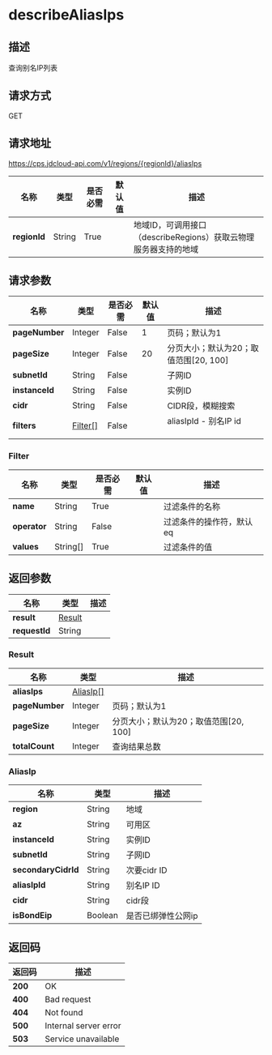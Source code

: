 # describeAliasIps


## 描述
查询别名IP列表

## 请求方式
GET

## 请求地址
https://cps.jdcloud-api.com/v1/regions/{regionId}/aliasIps

|名称|类型|是否必需|默认值|描述|
|---|---|---|---|---|
|**regionId**|String|True| |地域ID，可调用接口（describeRegions）获取云物理服务器支持的地域|

## 请求参数
|名称|类型|是否必需|默认值|描述|
|---|---|---|---|---|
|**pageNumber**|Integer|False|1|页码；默认为1|
|**pageSize**|Integer|False|20|分页大小；默认为20；取值范围[20, 100]|
|**subnetId**|String|False| |子网ID|
|**instanceId**|String|False| |实例ID|
|**cidr**|String|False| |CIDR段，模糊搜索|
|**filters**|[Filter[]](describealiasips#filter)|False| |aliasIpId - 别名IP id<br/><br>|

### <div id="filter">Filter</div>
|名称|类型|是否必需|默认值|描述|
|---|---|---|---|---|
|**name**|String|True| |过滤条件的名称|
|**operator**|String|False| |过滤条件的操作符，默认eq|
|**values**|String[]|True| |过滤条件的值|

## 返回参数
|名称|类型|描述|
|---|---|---|
|**result**|[Result](describealiasips#result)| |
|**requestId**|String| |

### <div id="result">Result</div>
|名称|类型|描述|
|---|---|---|
|**aliasIps**|[AliasIp[]](describealiasips#aliasip)| |
|**pageNumber**|Integer|页码；默认为1|
|**pageSize**|Integer|分页大小；默认为20；取值范围[20, 100]|
|**totalCount**|Integer|查询结果总数|
### <div id="aliasip">AliasIp</div>
|名称|类型|描述|
|---|---|---|
|**region**|String|地域|
|**az**|String|可用区|
|**instanceId**|String|实例ID|
|**subnetId**|String|子网ID|
|**secondaryCidrId**|String|次要cidr ID|
|**aliasIpId**|String|别名IP ID|
|**cidr**|String|cidr段|
|**isBondEip**|Boolean|是否已绑弹性公网ip|

## 返回码
|返回码|描述|
|---|---|
|**200**|OK|
|**400**|Bad request|
|**404**|Not found|
|**500**|Internal server error|
|**503**|Service unavailable|

